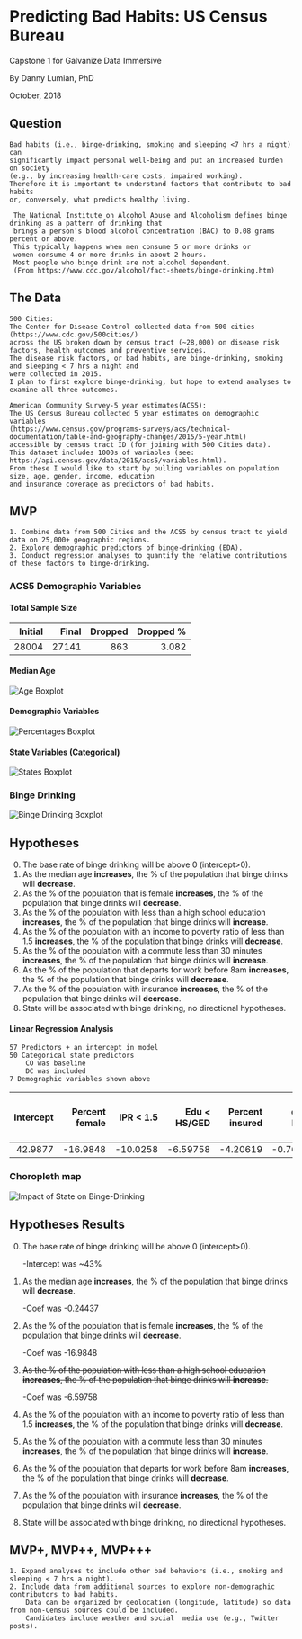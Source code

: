 # Predicting Bad Habits: US Census Bureau
Capstone 1 for Galvanize Data Immersive

By Danny Lumian, PhD

October, 2018

## Question
    
    Bad habits (i.e., binge-drinking, smoking and sleeping <7 hrs a night) can 
    significantly impact personal well-being and put an increased burden on society 
    (e.g., by increasing health-care costs, impaired working). 
    Therefore it is important to understand factors that contribute to bad habits 
    or, conversely, what predicts healthy living. 

     The National Institute on Alcohol Abuse and Alcoholism defines binge drinking as a pattern of drinking that 
     brings a person’s blood alcohol concentration (BAC) to 0.08 grams percent or above. 
     This typically happens when men consume 5 or more drinks or 
     women consume 4 or more drinks in about 2 hours. 
     Most people who binge drink are not alcohol dependent. 
     (From https://www.cdc.gov/alcohol/fact-sheets/binge-drinking.htm)

## The Data

    500 Cities: 
    The Center for Disease Control collected data from 500 cities (https://www.cdc.gov/500cities/) 
    across the US broken down by census tract (~28,000) on disease risk factors, health outcomes and preventive services. 
    The disease risk factors, or bad habits, are binge-drinking, smoking and sleeping < 7 hrs a night and 
    were collected in 2015. 
    I plan to first explore binge-drinking, but hope to extend analyses to examine all three outcomes. 

    American Community Survey-5 year estimates(ACS5): 
    The US Census Bureau collected 5 year estimates on demographic variables 
    (https://www.census.gov/programs-surveys/acs/technical-documentation/table-and-geography-changes/2015/5-year.html) 
    accessible by census tract ID (for joining with 500 Cities data). 
    This dataset includes 1000s of variables (see: https://api.census.gov/data/2015/acs5/variables.html). 
    From these I would like to start by pulling variables on population size, age, gender, income, education 
    and insurance coverage as predictors of bad habits. 

## MVP
    1. Combine data from 500 Cities and the ACS5 by census tract to yield data on 25,000+ geographic regions.
    2. Explore demographic predictors of binge-drinking (EDA). 
    3. Conduct regression analyses to quantify the relative contributions of these factors to binge-drinking.

### ACS5 Demographic Variables

#### Total Sample Size

|   Initial |   Final |   Dropped |   Dropped % |
|----------:|--------:|----------:|------------:|
|     28004 |   27141 |       863 |       3.082 |


#### Median Age

![Age Boxplot](images/Median_Age.png "Age Boxplot")

#### Demographic Variables

![Percentages Boxplot](images/Demographic_percentages.png "Percentages Boxplot")

#### State Variables (Categorical)

![States Boxplot](images/State_count.png "States Boxplot")

### Binge Drinking

![Binge Drinking Boxplot](images/Binge_drinking.png "Binge Drinking Boxplot")

## Hypotheses 

0. The base rate of binge drinking will be above 0 (intercept>0).
1. As the median age <b>increases</b>,
    the % of the population that binge drinks will <b>decrease</b>.
2. As the % of the population that is female <b>increases</b>, 
    the % of the population that binge drinks will <b>decrease</b>.
3. As the % of the population with less than a high school education <b>increases</b>,
    the % of the population that binge drinks will <b>increase</b>. 
4. As the % of the population with an income to poverty ratio of less than 1.5 <b>increases</b>,
    the % of the population that binge drinks will <b>decrease</b>.
5. As the % of the population with a commute less than 30 minutes <b>increases</b>,
    the % of the population that binge drinks will <b>increase</b>.  
6. As the % of the population that departs for work before 8am <b>increases</b>,
    the % of the population that binge drinks will <b>decrease</b>.
7. As the % of the population with insurance <b>increases</b>,
    the % of the population that binge drinks will <b>decrease</b>.
8. State will be associated with binge drinking,
    no directional hypotheses.   

<!---
#### Goldfeldquandt Test
```python
all_cols = list(df.columns)
all_cols.remove('Data_Value')
all_columns = "+".join(all_cols)
my_formula = "y~" + all_columns
results1 = smf.ols(my_formula, data=df).fit()
print(results1.summary2())

f_stat, p_val, inc_dec = het_goldfeldquandt(results1.resid, results1.model.exog)
print(f'For model 1 het goldfeldquandt test, the f stat is {f_stat} and the p value is {p_val}')
```
For model 1 het goldfeldquandt test, the f stat is 0.855 and the p value is 0.999

#### Variance Inflation Factors
```python
vif_df = add_constant(df.drop(['Data_Value'], axis=1))
vifs = pd.Series([variance_inflation_factor(vif_df.values, i) 
               for i in range(vif_df.shape[1])], 
              index=vif_df.columns)
```
|   count |   mean |    std |   min |   25% |   50% |   75% |     max |
|--------:|-------:|-------:|------:|------:|------:|------:|--------:|
|      58 |  9.852 | 61.175 | 1.018 | 1.194 | 1.476 | 1.868 | 467.641 |

    * Note: Constant has VIF of 467.641, next highest value is CA at 7.16

### Comparing Models

| Model            |       alpha |   test_mean_rmse |   test_r2 |   train_mean_rmse |
|:-----------------|------------:|-----------------:|----------:|------------------:|
| LinearRegression |             |            2.189 |     0.68  |             2.159 |
| Lasso            | 0.00431261  |            2.222 |     0.666 |             2.198 |
| Ridge            | 0.120338    |            2.189 |     0.68  |             2.159 |
| ElasticNet       | 0.00862522  |            2.374 |     0.62  |             2.348 |
| LassoLars        | 3.04196e-06 |            2.189 |     0.68  |             2.159 |
    
    * Note: Ridge performed best (marginally better than Linear and LassoLars)
    * For simplicties sake and since performance was comparable, interpreting linear regression
-->
#### Linear Regression Analysis

    57 Predictors + an intercept in model
    50 Categorical state predictors
        CO was baseline
        DC was included
    7 Demographic variables shown above


|   Intercept |   Percent female |   IPR < 1.5 |   Edu < HS/GED |   Percent insured |   Work depart before 8am |   Med_age |   Commute time < 30m |
|------------:|-----------------:|---------------------------:|--------------------------:|------------------:|-------------------------:|----------:|---------------------:|
|     42.9877 |         -16.9848 |                   -10.0258 |                  -6.59758 |          -4.20619 |                -0.767881 |  -0.24437 |             0.981684 |

### Choropleth map

![Impact of State on Binge-Drinking](images/choromap.png "Binge Drinking By State")

## Hypotheses Results

0. The base rate of binge drinking will be above 0 (intercept>0).

    -Intercept was ~43%
1. As the median age <b>increases</b>,
    the % of the population that binge drinks will <b>decrease</b>.

    -Coef was -0.24437
2. As the % of the population that is female <b>increases</b>, 
    the % of the population that binge drinks will <b>decrease</b>.

    -Coef was -16.9848
3. <strike>As the % of the population with less than a high school education <b>increases</b>,
    the % of the population that binge drinks will <b>increase</b>.</strike>

    -Coef was -6.59758
4. As the % of the population with an income to poverty ratio of less than 1.5 <b>increases</b>,
    the % of the population that binge drinks will <b>decrease</b>.

5. As the % of the population with a commute less than 30 minutes <b>increases</b>,
    the % of the population that binge drinks will <b>increase</b>.  

6. As the % of the population that departs for work before 8am <b>increases</b>,
    the % of the population that binge drinks will <b>decrease</b>.

7. As the % of the population with insurance <b>increases</b>,
    the % of the population that binge drinks will <b>decrease</b>.

8. State will be associated with binge drinking,
    no directional hypotheses.   

## MVP+, MVP++, MVP+++
    1. Expand analyses to include other bad behaviors (i.e., smoking and sleeping < 7 hrs a night).
    2. Include data from additional sources to explore non-demographic contributors to bad habits. 
        Data can be organized by geolocation (longitude, latitude) so data from non-Census sources could be included. 
        Candidates include weather and social  media use (e.g., Twitter posts). 